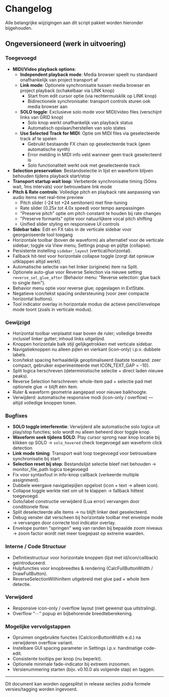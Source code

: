 # Changelog

Alle belangrijke wijzigingen aan dit script pakket worden hieronder bijgehouden.

## Ongeversioneerd (werk in uitvoering)

### Toegevoegd
- **MIDI/Video playback options**:
  - **Independent playback mode**: Media browser speelt nu standaard onafhankelijk van project transport af
  - **Link mode**: Optionele synchronisatie tussen media browser en project playback (schakelbaar via LINK knop)
    - Start from edit cursor optie (via rechtermuisklik op LINK knop)
    - Bidirectionele synchronisatie: transport controls sturen ook media browser aan
  - **SOLO toggle**: Exclusieve solo mode voor MIDI/video files (verschijnt links van GRID knop)
    - Solo knop werkt onafhankelijk van playback status
    - Automatisch opslaan/herstellen van solo states
  - **Use Selected Track for MIDI**: Optie om MIDI files via geselecteerde track af te spelen
    - Gebruikt bestaande FX chain op geselecteerde track (geen automatische synth)
    - Error melding in MIDI info veld wanneer geen track geselecteerd is
    - Solo functionaliteit werkt ook met geselecteerde track
- **Selection preservation**: Bestandselectie in lijst en waveform blijven behouden tijdens playback start/stop
- **Transport startup wait loop**: Verbeterde synchronisatie timing (50ms wait, 1ms intervals) voor betrouwbare link mode
- **Pitch & Rate controls**: Volledige pitch en playback rate aanpassing van audio items met real-time preview
  - Pitch slider (-24 tot +24 semitonen) met fine-tuning
  - Rate slider (0.25x tot 4.0x speed) voor tempo aanpassingen  
  - "Preserve pitch" optie om pitch constant te houden bij rate changes
  - "Preserve formants" optie voor natuurlijkere vocal pitch shifting
  - Unified slider styling en responsieve UI controls
- **Sidebar tabs**: Edit en FX tabs in de verticale sidebar voor georganiseerde tool toegang
- Horizontale toolbar (boven de waveform) als alternatief voor de verticale sidebar; toggle via View menu, Settings popup en pijltje (collapse).
- Persistente instelling `sidebar_layout` (vertical/horizontal).
- Fallback hit-test voor horizontale collapse toggle (zorgt dat opnieuw uitklappen altijd werkt).
- Automatische selectie van het linker (originele) item na Split.
- Optionele auto-glue voor Reverse Selection via nieuwe setting `reverse_sel_glue_after` (Behavior menu: "Reverse selection: glue back to single item").
- Behavior menu optie voor reverse glue; opgeslagen in ExtState.
- Negatieve icon/tekst spacing ondersteuning (voor zeer compacte horizontal buttons).
- Tool indicator overlay in horizontale modus die actieve pencil/envelope mode toont (zoals in verticale modus).

### Gewijzigd
- Horizontal toolbar verplaatst naar boven de ruler; volledige breedte inclusief linker gutter; inhoud links uitgelijnd.
- Knoppen horizontale balk stijl gelijkgetrokken met verticale sidebar.
- Navigatieknoppen nu alleen pijlen en vierkant (icon-only) i.p.v. dubbele labels.
- Icon/tekst spacing herhaaldelijk geoptimaliseerd (laatste toestand: zeer compact, gebruiker experimenteerde met ICON_TEXT_GAP = -10).
- Split logica herschreven (deterministische selectie + direct laden nieuwe peaks).
- Reverse Selection herschreven: whole-item pad + selectie pad met optionele glue -> blijft één item.
- Ruler & waveform geometrie aangepast voor nieuwe balkhoogte.
- Verwijderd: automatische responsive modi (icon-only / overflow) — altijd volledige knoppen tonen.

### Bugfixes
- **SOLO toggle interferentie**: Verwijderd alle automatische solo logica uit play/stop functies; solo wordt nu alleen beheerd door toggle knop
- **Waveform seek tijdens SOLO**: Play cursor sprong naar knop locatie bij klikken op SOLO → `solo_hovered` check toegevoegd aan waveform click detection
- **Link mode timing**: Transport wait loop toegevoegd voor betrouwbare synchronisatie bij start
- **Selection reset bij stop**: Bestandslijst selectie bleef niet behouden → monitor_file_path logica toegevoegd
- Fix voor syntaxfout in info-knop callback (verkeerde multiple assignment).
- Dubbele weergave navigatiepijlen opgelost (icon + text → alleen icon).
- Collapse toggle werkte niet om uit te klappen → fallback hittest toegevoegd.
- Goto/label constructie verwijderd (Lua error) vervangen door conditionele flow.
- Split deselecteerde alle items → nu blijft linker deel geselecteerd.
- Debug venster dat verscheen bij horizontale toolbar met envelope mode → vervangen door correcte tool indicator overlay.
- Envelope punten "springen" weg van randen bij bepaalde zoom niveaus → zoom factor wordt niet meer toegepast op extreme waarden.

### Interne / Code Structuur
- Definitiestructuur voor horizontale knoppen (lijst met id/icon/callback) geïntroduceerd.
- Hulpfuncties voor knopbreedtes & rendering (CalcFullButtonWidth / DrawFullButton).
- ReverseSelectionWithinItem uitgebreid met glue pad + whole item detectie.

### Verwijderd
- Responsive icon-only / overflow layout (niet gewenst qua uitstraling).
- Overflow “⋯” popup en bijbehorende breedteberekening.

### Mogelijke vervolgstappen
- Opruimen ongebruikte functies (CalcIconButtonWidth e.d.) na verwijderen overflow variant.
- Instelbare GUI spacing parameter in Settings i.p.v. handmatige code-edit.
- Consistente tooltips per knop (nu beperkt).
- Optionele minimale fade-indicator bij extreem inzoomen.
- Versienummering starten (bijv. v0.10.0 als volgende stap) en taggen.

---
Dit document kan worden opgesplitst in release secties zodra formele versies/tagging worden ingevoerd.
